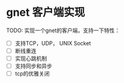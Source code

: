 # gnet 客户端实现

TODO:
实现一个gnet的客户端，支持一下特性：
- [ ] 支持TCP，UDP， UNIX Socket
- [ ] 断线重连
- [ ] 实现心跳机制
- [ ] 支持同步和异步
- [ ] tcp的优雅关闭